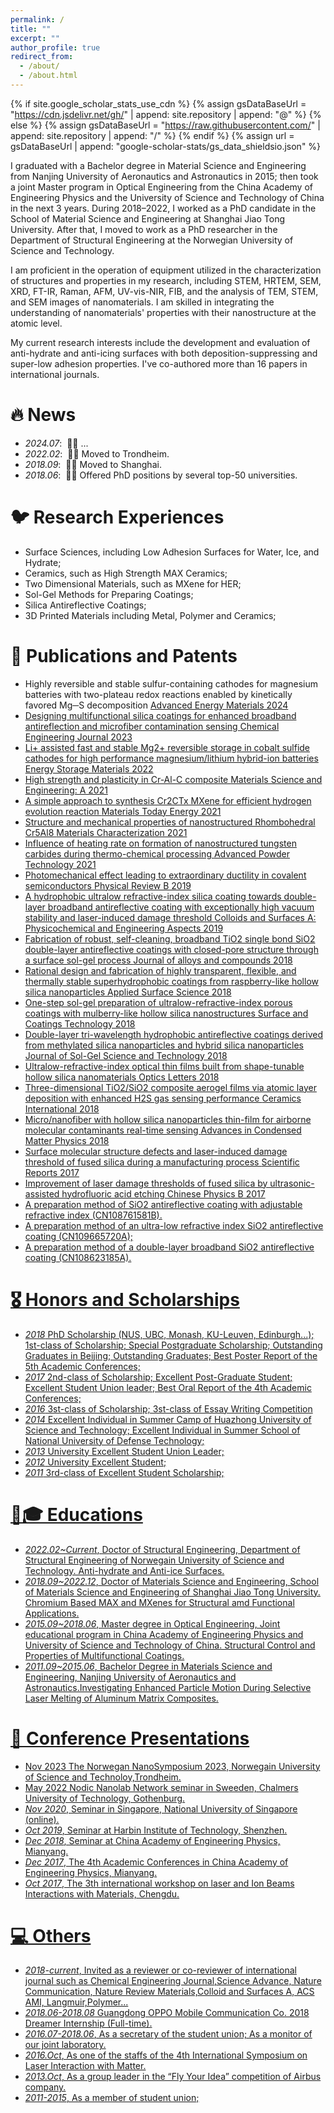 ```yaml
---
permalink: /
title: ""
excerpt: ""
author_profile: true
redirect_from: 
  - /about/
  - /about.html
---
```


{% if site.google_scholar_stats_use_cdn %}
{% assign gsDataBaseUrl = "https://cdn.jsdelivr.net/gh/" | append: site.repository | append: "@" %}
{% else %}
{% assign gsDataBaseUrl = "https://raw.githubusercontent.com/" | append: site.repository | append: "/" %}
{% endif %}
{% assign url = gsDataBaseUrl | append: "google-scholar-stats/gs_data_shieldsio.json" %}

<span class='anchor' id='about-me'></span>


I graduated with a Bachelor degree in Material Science and Engineering from Nanjing University of Aeronautics and Astronautics in 2015; then took a joint Master program in Optical Engineering from the China Academy of Engineering Physics and the University of Science and Technology of China in the next 3 years. During 2018–2022, I worked as a PhD candidate in the School of Material Science and Engineering at Shanghai Jiao Tong University. After that, I moved to work as a PhD researcher in the Department of Structural Engineering at the Norwegian University of Science and Technology.

I am proficient in the operation of equipment utilized in the characterization of structures and properties in my research, including STEM, HRTEM, SEM, XRD, FT-IR, Raman, AFM, UV-vis-NIR, FIB, and the analysis of TEM, STEM, and SEM images of nanomaterials. I am skilled in integrating the understanding of nanomaterials' properties with their nanostructure at the atomic level.

My current research interests include the development and evaluation of anti-hydrate and anti-icing surfaces with both deposition-suppressing and super-low adhesion properties. I've co-authored more than 16 papers in international journals.


# 🔥 News
- *2024.07*: &nbsp;🎉🎉 ...
- *2022.02*: &nbsp;🎉🎉 Moved to Trondheim.
- *2018.09*: &nbsp;🎉🎉 Moved to Shanghai.
- *2018.06*: &nbsp;🎉🎉 Offered PhD positions by several top-50 universities.

# 🐦 Research Experiences
- Surface Sciences, including Low Adhesion Surfaces for Water, Ice, and Hydrate;
- Ceramics, such as High Strength MAX Ceramics;
- Two Dimensional Materials, such as MXene for HER;
- Sol-Gel Methods for Preparing Coatings;
- Silica Antireflective Coatings;
- 3D Printed Materials including Metal, Polymer and Ceramics;

# 📝 Publications and Patents

- Highly reversible and stable sulfur-containing cathodes for magnesium batteries with two-plateau redox reactions enabled by kinetically favored Mg─S decomposition <a href='https://onlinelibrary.wiley.com/doi/full/10.1002/aenm.202401154'> Advanced Energy Materials 2024
- Designing multifunctional silica coatings for enhanced broadband antireflection and microfiber contamination sensing <a href='https://www.sciencedirect.com/science/article/pii/S1385894723039657'> Chemical Engineering Journal 2023 
- Li+ assisted fast and stable Mg2+ reversible storage in cobalt sulfide cathodes for high performance magnesium/lithium hybrid-ion batteries <a href='https://www.sciencedirect.com/science/article/pii/S2405829722000472'> Energy Storage Materials 2022
- High strength and plasticity in Cr-Al-C composite <a href='https://www.sciencedirect.com/science/article/pii/S0921509322000922'> Materials Science and Engineering: A 2021
- A simple approach to synthesis Cr2CTx MXene for efficient hydrogen evolution reaction <a href='https://www.sciencedirect.com/science/article/pii/S2468606921000332'>  Materials Today Energy 2021
- Structure and mechanical properties of nanostructured Rhombohedral Cr5Al8 <a href='https://www.sciencedirect.com/science/article/pii/S1044580320323330'> Materials Characterization 2021
- Influence of heating rate on formation of nanostructured tungsten carbides during thermo-chemical processing <a href='https://www.sciencedirect.com/science/article/pii/S0921883120305136'> Advanced Powder Technology 2021
- Photomechanical effect leading to extraordinary ductility in covalent semiconductors <a href='https://journals.aps.org/prb/abstract/10.1103/PhysRevB.100.094110'> Physical Review B 2019
- A hydrophobic ultralow refractive-index silica coating towards double-layer broadband antireflective coating with exceptionally high vacuum stability and laser-induced damage threshold <a href='https://www.sciencedirect.com/science/article/abs/pii/S0927775718310422'> Colloids and Surfaces A: Physicochemical and Engineering Aspects 2019
- Fabrication of robust, self-cleaning, broadband TiO2 single bond SiO2 double-layer antireflective coatings with closed-pore structure through a surface sol-gel process <a href='https://www.sciencedirect.com/science/article/abs/pii/S0925838818308594'> Journal of alloys and compounds 2018
- Rational design and fabrication of highly transparent, flexible, and thermally stable superhydrophobic coatings from raspberry-like hollow silica nanoparticles <a href='https://www.sciencedirect.com/science/article/abs/pii/S0169433218301703'> Applied Surface Science 2018
- One-step sol-gel preparation of ultralow-refractive-index porous coatings with mulberry-like hollow silica nanostructures  <a href='https://www.sciencedirect.com/science/article/abs/pii/S0257897218300136'> Surface and Coatings Technology 2018
- Double-layer tri-wavelength hydrophobic antireflective coatings derived from methylated silica nanoparticles and hybrid silica nanoparticles <a href='https://link.springer.com/article/10.1007/s10971-018-4642-x'> Journal of Sol-Gel Science and Technology 2018
- Ultralow-refractive-index optical thin films built from shape-tunable hollow silica nanomaterials <a href='https://opg.optica.org/ol/abstract.cfm?uri=ol-43-8-1802'> Optics Letters 2018
- Three-dimensional TiO2/SiO2 composite aerogel films via atomic layer deposition with enhanced H2S gas sensing performance <a href='https://www.sciencedirect.com/science/article/abs/pii/S0272884217322459'> Ceramics International 2018
- Micro/nanofiber with hollow silica nanoparticles thin-film for airborne molecular contaminants real-time sensing <a href='https://onlinelibrary.wiley.com/doi/full/10.1155/2018/4950787'> Advances in Condensed Matter Physics 2018
- Surface molecular structure defects and laser-induced damage threshold of fused silica during a manufacturing process <a href='https://www.nature.com/articles/s41598-017-18249-2'> Scientific Reports 2017
- Improvement of laser damage thresholds of fused silica by ultrasonic-assisted hydrofluoric acid etching <a href='https://iopscience.iop.org/article/10.1088/1674-1056/26/11/118104/meta'> Chinese Physics B 2017
- A preparation method of SiO2 antireflective coating with adjustable refractive index (CN108761581B).
- A preparation method of an ultra-low refractive index SiO2 antireflective coating (CN109665720A);
- A preparation method of a double-layer broadband SiO2 antireflective coating (CN108623185A).

# 🎖 Honors and Scholarships

- *2018*  PhD Scholarship (NUS, UBC, Monash, KU-Leuven, Edinburgh...); 1st-class of Scholarship; Special Postgraduate Scholarship; 
          Outstanding Graduates in Beijing; Outstanding Graduates; Best Poster Report of the 5th Academic Conferences;
 - *2017* 2nd-class of Scholarship; Excellent Post-Graduate Student; Excellent Student Union leader; Best Oral Report of the 
          4th Academic Conferences;
- *2016*  3st-class of Scholarship; 3st-class of Essay Writing Competition
- *2014*  Excellent Individual in Summer Camp of Huazhong University of Science and Technology; Excellent Individual in Summer    School of National University of Defense Technology; 
- *2013*  University Excellent Student Union Leader;
- *2012*  University Excellent Student;                                                                        
- *2011*  3rd-class of Excellent Student Scholarship;



# 📖🎓 Educations


- *2022.02~Current*, Doctor of Structural Engineering, Department of Structural Engineering of Norwegain University of 
                     Science and Technology. Anti-hydrate and Anti-ice Surfaces.
- *2018.09~2022.12*, Doctor of Materials Science and Engineering, School of Materials Science and Engineering of Shanghai 
                     Jiao Tong University. Chromium Based MAX and MXenes for Structural amd Functional Applications.
- *2015.09~2018.06*, Master degree in Optical Engineering, Joint educational program in China Academy of Engineering Physics and University of Science and Technology of China. Structural Control and Properties of Multifunctional Coatings.
- *2011.09~2015.06*, Bachelor Degree in Materials Science and Engineering, Nanjing University of Aeronautics and 
                     Astronautics.Investigating Enhanced Particle Motion During Selective Laser Melting of Aluminum Matrix Composites.


# 💬 Conference Presentations

- Nov 2023 The Norwegan NanoSymposium 2023, Norwegain University of Science and Technoloy,Trondheim.
- May 2022 Nodic Nanolab Network seminar in Sweeden, Chalmers University of Technology, Gothenburg.
- *Nov 2020*, Seminar in Singapore, National University of Singapore (online).
- *Oct 2019*, Seminar at Harbin Institute of Technology, Shenzhen.
- *Dec 2018*, Seminar at China Academy of Engineering Physics, Mianyang.
- *Dec 2017*, The 4th Academic Conferences in China Academy of Engineering Physics, Mianyang.
- *Oct 2017*, The 3th international workshop on laser and Ion Beams Interactions with Materials, Chengdu.

# 💻 Others  

- *2018-current*, Invited as a reviewer or co-reviewer of international journal such as Chemical Engineering Journal,Science Advance, Nature Communication, Nature Review Materials,Colloid and Surfaces A, ACS AMI, Langmuir,Polymer...
- *2018.06-2018.08* Guangdong OPPO Mobile Communication Co. 2018 Dreamer Internship (Full-time).
- *2016.07-2018.06*, As a secretary of the student union; As a monitor of our joint laboratory.   
- *2016.Oct*, As one of the staffs of the 4th International Symposium on Laser Interaction with Matter.
- *2013.Oct*, As a group leader in the “Fly Your Idea” competition of Airbus company.
- *2011-2015*, As a member of student union;
